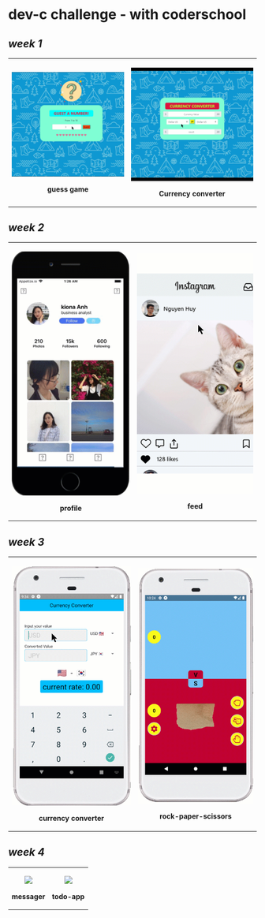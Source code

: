 # **dev-c challenge - with coderschool**

<div style="width:100%">
<div style="width:100%">
 <h2><i>week 1</i></h2>
 <table style="width:100%">
<tr>
    <th> <p align="center">
       <img src="week1/week1_a.gif" display: "block" margin-left="auto" margin-right="auto" width="100%"/>
       <p align="center">guess game</p>
    </p> </th>
    <th> <p align="center">
       <img src="week1/week1_lab.gif" display: "block" margin-left="auto" margin-right="auto" width="100%"/>
       <p align="center">Currency converter</p>
    </p> </th>
</tr>
</table>
</div>
<div style="width:100%">
 <h2><i>week 2</i></h2>
 <table style="width:100%">
<tr>
    <th> <p align="center">
       <img src="week2/week2-assignment.gif" display: "block" margin-left="auto" margin-right="auto" width="100%"/>
       <p align="center">profile</p>
    </p> </th>
    <th> <p align="center">
       <img src="week2/week2-lab.gif" display: "block" margin-left="auto" margin-right="auto" width="100%"/>
       <p align="center">feed</p>
    </p> </th>
</tr>
</table>
</div>
<div style="width:100%">
 <h2><i>week 3</i></h2>
 <table style="width:100%">
<tr>
    <th> <p align="center">
       <img src="week3/week3-lab.gif" display: "block" margin-left="auto" margin-right="auto" width="100%"/>
       <p align="center">currency converter</p>
    </p> </th>
    <th> <p align="center">
       <img src="week3/rock-paper-scissors.gif" display: "block" margin-left="auto" margin-right="auto" width="100%"/>
       <p align="center">rock-paper-scissors</p>
    </p> </th>
</tr>
</table>
</div>
<div style="width:100%">
 <h2><i>week 4</i></h2>
 <table style="width:100%">
<tr>
    <th> <p align="center">
       <img src="week4/messager_full.gif" display: "block" margin-left="auto" margin-right="auto" width="100%"/>
       <p align="center">messager</p>
    </p> </th>
    <th> <p align="center">
       <img src="week4/todos-app.gif" display: "block" margin-left="auto" margin-right="auto" width="100%"/>
       <p align="center">todo-app</p>
    </p> </th>
</tr>
</table>
</div>
</div>

